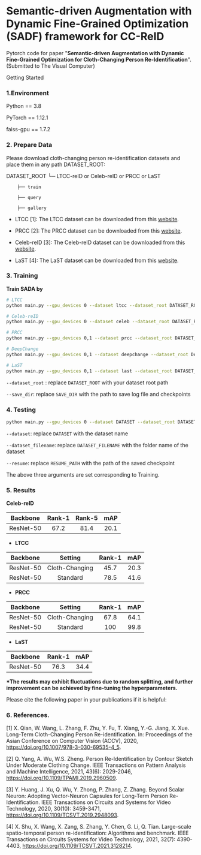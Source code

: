 # Semantic-driven Augmentation with Dynamic Fine-Grained Optimization (SADF) framework for CC-ReID
Pytorch code for paper "**Semantic-driven Augmentation with Dynamic Fine-Grained Optimization for Cloth-Changing Person Re-Identification**".
(Submitted to The Visual Computer)

Getting Started

### 1.Environment
Python == 3.8

PyTorch == 1.12.1

faiss-gpu == 1.7.2

### 2. Prepare Data
Please download cloth-changing person re-identification datasets and place them in any path DATASET_ROOT:

DATASET_ROOT
	└─ LTCC-reID or Celeb-reID or PRCC or LaST

		├── train

		├── query

		├── gallery

- LTCC [1]: The LTCC dataset can be downloaded from this [website](https://naiq.github.io/LTCC_Perosn_ReID.html).

- PRCC [2]: The PRCC dataset can be downloaded from this [website](http://www.isee-ai.cn/%7Eyangqize/clothing.html).

- Celeb-reID [3]: The Celeb-reID dataset can be downloaded from this [website](https://github.com/Huang-3/Celeb-reID?tab=readme-ov-file.html). 

- LaST [4]: The LaST dataset can be downloaded from this [website](https://github.com/shuxjweb/last.html).


### 3. Training


**Train SADA by**

```sh
# LTCC
python main.py --gpu_devices 0 --dataset ltcc --dataset_root DATASET_ROOT --dataset_filename LTCC-reID --save_dir SAVE_DIR --save_checkpoint

# Celeb-reID
python main.py --gpu_devices 0 --dataset celeb --dataset_root DATASET_ROOT --dataset_filename Celeb-reID --num_instances 4 --save_dir SAVE_DIR --save_checkpoint

# PRCC
python main.py --gpu_devices 0,1 --dataset prcc --dataset_root DATASET_ROOT --dataset_filename PRCC --max_epoch 30 --save_dir SAVE_DIR --save_checkpoint

# DeepChange
python main.py --gpu_devices 0,1 --dataset deepchange --dataset_root DATASET_ROOT --dataset_filename DeepChange --train_batch 64 --fg_start_epoch 45 --save_dir SAVE_DIR --save_checkpoint

# LaST
python main.py --gpu_devices 0,1 --dataset last --dataset_root DATASET_ROOT --dataset_filename LaST --train_batch 64 --num_instances 4 --fg_start_epoch 45 --save_dir SAVE_DIR --save_checkpoint
```

`--dataset_root` : replace `DATASET_ROOT` with your dataset root path

`--save_dir`: replace `SAVE_DIR` with the path to save log file and checkpoints


### 4. Testing

```sh
python main.py --gpu_devices 0 --dataset DATASET --dataset_root DATASET_ROOT --dataset_filename DATASET_FILENAME --resume RESUME_PATH --save_dir SAVE_DIR --evaluate
```

`--dataset`: replace `DATASET` with the dataset name

`--dataset_filename`: replace `DATASET_FILENAME` with the folder name of the dataset

`--resume`: replace `RESUME_PATH` with the path of the saved checkpoint

The above three arguments are set corresponding to Training.


### 5. Results

 **Celeb-reID**

| Backbone  | Rank-1 | Rank-5 | mAP  |
| :-------: |:------:|:------:|:----:|
| ResNet-50 |  67.2  |  81.4  | 20.1 |

- **LTCC**

| Backbone  |    Setting     | Rank-1 | mAP  |
| :-------: | :------------: |:------:|:----:|
| ResNet-50 | Cloth-Changing |  45.7  | 20.3 |
| ResNet-50 |    Standard    |  78.5  | 41.6 |

- **PRCC**

| Backbone  |    Setting     | Rank-1 | mAP  |
| :-------: | :------------: |:------:|:----:|
| ResNet-50 | Cloth-Changing |  67.8  | 64.1 |
| ResNet-50 |    Standard    |  100   | 99.8 |

- **LaST**

| Backbone  | Rank-1 | mAP  |
| :-------: |:------:|:----:|
| ResNet-50 |  76.3  | 34.4 |

**\*The results may exhibit fluctuations due to random splitting, and further improvement can be achieved by fine-tuning the hyperparameters.**



Please cite the following paper in your publications if it is helpful:

###  6. References.

[1] X. Qian, W. Wang, L. Zhang, F. Zhu, Y. Fu, T. Xiang, Y.-G. Jiang, X. Xue. Long-Term Cloth-Changing Person Re-identification. In: Proceedings of the Asian Conference on Computer Vision (ACCV), 2020, https://doi.org/10.1007/978-3-030-69535-4_5.

[2] Q. Yang, A. Wu, W.S. Zheng. Person Re-Identification by Contour Sketch Under Moderate Clothing Change. IEEE Transactions on Pattern Analysis and Machine Intelligence, 2021, 43(6): 2029-2046, https://doi.org/10.1109/TPAMI.2019.2960509.

[3] Y. Huang, J. Xu, Q. Wu, Y. Zhong, P. Zhang, Z. Zhang. Beyond Scalar Neuron: Adopting Vector-Neuron Capsules for Long-Term Person Re-Identification. IEEE Transactions on Circuits and Systems for Video Technology, 2020, 30(10): 3459-3471, https://doi.org/10.1109/TCSVT.2019.2948093.

[4] X. Shu, X. Wang, X. Zang, S. Zhang, Y. Chen, G. Li, Q. Tian. Large-scale spatio-temporal person re-identification: Algorithms and benchmark. IEEE Transactions on Circuits Systems for Video Technology, 2021, 32(7): 4390-4403, https://doi.org/10.1109/TCSVT.2021.3128214.

